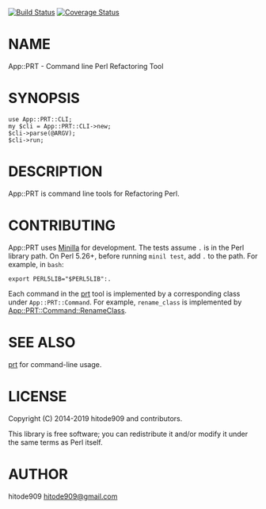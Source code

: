 [![Build Status](https://travis-ci.org/cxw42/App-PRT.svg?branch=master)](https://travis-ci.org/cxw42/App-PRT) [![Coverage Status](https://img.shields.io/coveralls/cxw42/App-PRT/master.svg?style=flat)](https://coveralls.io/r/cxw42/App-PRT?branch=master)
# NAME

App::PRT - Command line Perl Refactoring Tool

# SYNOPSIS

    use App::PRT::CLI;
    my $cli = App::PRT::CLI->new;
    $cli->parse(@ARGV);
    $cli->run;

# DESCRIPTION

App::PRT is command line tools for Refactoring Perl.

# CONTRIBUTING

App::PRT uses [Minilla](https://metacpan.org/pod/Minilla) for development.  The tests assume `.` is in the
Perl library path.  On Perl 5.26+, before running `minil test`, add `.`
to the path.  For example, in `bash`:

    export PERL5LIB="$PERL5LIB":.

Each command in the [prt](https://metacpan.org/pod/prt) tool is implemented by a corresponding class
under `App::PRT::Command`.  For example, `rename_class` is implemented
by [App::PRT::Command::RenameClass](https://metacpan.org/pod/App::PRT::Command::RenameClass).

# SEE ALSO

[prt](https://metacpan.org/pod/prt) for command-line usage.

# LICENSE

Copyright (C) 2014-2019 hitode909 and contributors.

This library is free software; you can redistribute it and/or modify
it under the same terms as Perl itself.

# AUTHOR

hitode909 <hitode909@gmail.com>

